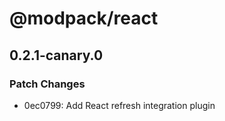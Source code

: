 # @modpack/react

## 0.2.1-canary.0

### Patch Changes

- 0ec0799: Add React refresh integration plugin

